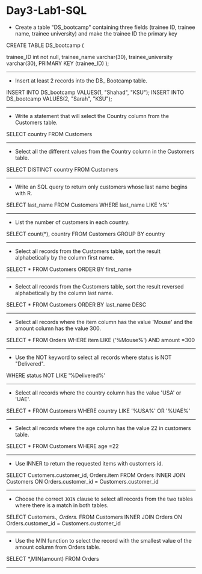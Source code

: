 # Day3-Lab1-SQL

- Create a table "DS_bootcamp" containing three fields (trainee ID, trainee name, trainee university) and make the trainee ID the primary key

CREATE TABLE DS_bootcamp (

  trainee_ID int not null,
  trainee_name varchar(30),
  trainee_university varchar(30),
  PRIMARY KEY (trainee_ID)
);

-------------------------------------------------------------------------------------------

- Insert at least 2 records into the DB_ Bootcamp table.

INSERT INTO DS_bootcamp VALUES(1, "Shahad", "KSU");
INSERT INTO DS_bootcamp VALUES(2, "Sarah", "KSU");

-------------------------------------------------------------------------------------------

- Write a statement that will select the Country column from the Customers table.

SELECT country FROM Customers

-------------------------------------------------------------------------------------------

- Select all the different values from the Country column in the Customers table.

SELECT DISTINCT country FROM Customers

-------------------------------------------------------------------------------------------

- Write an SQL query to return only customers whose last name begins with R.

SELECT last_name FROM Customers
WHERE last_name	LIKE 'r%'

-------------------------------------------------------------------------------------------

- List the number of customers in each country.

SELECT count(*), country FROM Customers
GROUP BY country

-------------------------------------------------------------------------------------------

- Select all records from the Customers table, sort the result alphabetically by the column first name.

SELECT * FROM Customers
ORDER BY first_name

-------------------------------------------------------------------------------------------

- Select all records from the Customers table, sort the result reversed alphabetically by the column last name.

SELECT * FROM Customers
ORDER BY last_name DESC

-------------------------------------------------------------------------------------------

- Select all records where the item column has the value 'Mouse' and the amount column has the value 300.

SELECT * FROM Orders
WHERE item LIKE ('%Mouse%') AND amount =300

-------------------------------------------------------------------------------------------

- Use the NOT keyword to select all records where status is NOT "Delivered".

WHERE status NOT LIKE '%Delivered%'

-------------------------------------------------------------------------------------------

- Select all records where the country column has the value 'USA' or 'UAE'.

SELECT * FROM Customers
WHERE country LIKE '%USA%' OR '%UAE%'

-------------------------------------------------------------------------------------------

- Select all records where the age column has the value 22 in customers table.

SELECT * FROM Customers
WHERE age =22

-------------------------------------------------------------------------------------------

- Use INNER to return the requested items with customers id.

SELECT Customers.customer_id, Orders.item FROM Orders
INNER JOIN Customers ON Orders.customer_id = Customers.customer_id

-------------------------------------------------------------------------------------------

- Choose the correct `JOIN` clause to select all records from the two tables where there is a match in both tables.

SELECT Customers.*, Orders.* FROM Customers
INNER JOIN Orders ON Orders.customer_id = Customers.customer_id

-------------------------------------------------------------------------------------------

- Use the MIN function to select the record with the smallest value of the amount column from Orders table.

SELECT *,MIN(amount) FROM Orders

-------------------------------------------------------------------------------------------

